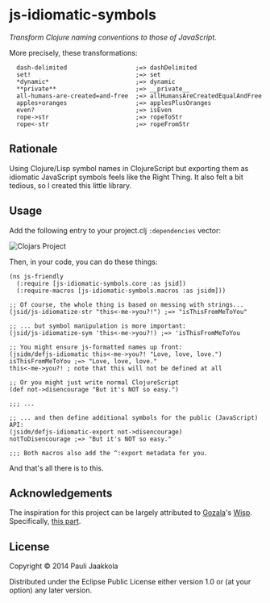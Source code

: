 js-idiomatic-symbols
====================

_Transform Clojure naming conventions to those of JavaScript._

More precisely, these transformations:

```clojurescript
  dash-delimited                   ;=> dashDelimited
  set!                             ;=> set
  *dynamic*                        ;=> dynamic
  **private**                      ;=> __private__
  all-humans-are-created=and-free  ;=> allHumansAreCreatedEqualAndFree
  apples+oranges                   ;=> applesPlusOranges
  even?                            ;=> isEven
  rope->str                        ;=> ropeToStr
  rope<-str                        ;=> ropeFromStr
```

Rationale
---------

Using Clojure/Lisp symbol names in ClojureScript but exporting them as 
idiomatic JavaScript symbols feels like the Right Thing. It also felt a bit
tedious, so I created this little library.

Usage
-----

Add the following entry to your project.clj `:dependencies` vector:

![Clojars Project](http://clojars.org/js-idiomatic-symbols/latest-version.svg)

Then, in your code, you can do these things:

```clojurescript
(ns js-friendly
  (:require [js-idiomatic-symbols.core :as jsid])
  (:require-macros [js-idiomatic-symbols.macros :as jsidm]))

;; Of course, the whole thing is based on messing with strings...
(jsid/js-idiomatize-str "this<-me->you?!") ;=> "isThisFromMeToYou"

;; ... but symbol manipulation is more important:
(jsid/js-idiomatize-sym 'this<-me->you?!) ;=> 'isThisFromMeToYou

;; You might ensure js-formatted names up front:
(jsidm/defjs-idiomatic this<-me->you?! "Love, love, love.")
isThisFromMeToYou ;=> "Love, love, love."
this<-me->you?! ; note that this will not be defined at all

;; Or you might just write normal ClojureScript
(def not->disencourage "But it's NOT so easy.")

;;; ...

;; ... and then define additional symbols for the public (JavaScript) API:
(jsidm/defjs-idiomatic-export not->disencourage)
notToDisencourage ;=> "But it's NOT so easy."

;;; Both macros also add the ^:export metadata for you.
```

And that's all there is to this.

Acknowledgements
----------------

The inspiration for this project can be largely attributed to 
[Gozala](https://github.com/Gozala)'s [Wisp](https://github.com/Gozala/wisp). 
Specifically, [this part](https://github.com/Gozala/wisp#conventions).

License
-------

Copyright © 2014 Pauli Jaakkola

Distributed under the Eclipse Public License either version 1.0 or (at
your option) any later version.
